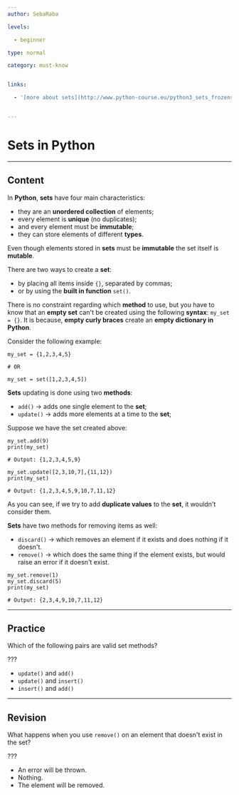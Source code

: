 ```yaml
---
author: SebaRaba

levels:

  - beginner

type: normal

category: must-know


links:

  - '[more about sets](http://www.python-course.eu/python3_sets_frozensets.php){website}'


---
```


# Sets in Python

---
## Content

In **Python**, **sets** have four main characteristics:
- they are an **unordered collection** of elements;
- every element is **unique** (no duplicates);
- and every element must be **immutable**;
- they can store elements of different **types**.

Even though elements stored in **sets** must be **immutable** the set itself is **mutable**.

There are two ways to create a **set**:
- by placing all items inside `{}`, separated by commas;
- or by using the **built in function** `set()`.

There is no constraint regarding which **method** to use, but you have to know that an **empty set** can't be created using the following **syntax**: `my_set = {}`. It is because, **empty curly braces** create an **empty dictionary in Python**.

Consider the following example:

```
my_set = {1,2,3,4,5}

# OR

my_set = set([1,2,3,4,5])
```

**Sets** updating is done using two **methods**:
- `add()` -> adds one single element to the **set**;
- `update()` -> adds more elements at a time to the **set**;

Suppose we have the set created above:
```
my_set.add(9)
print(my_set)

# Output: {1,2,3,4,5,9}

my_set.update([2,3,10,7],{11,12})
print(my_set)

# Output: {1,2,3,4,5,9,10,7,11,12}
```

As you can see, if we try to add **duplicate values** to the **set**, it wouldn't consider them.

**Sets** have two methods for removing items as well:
- `discard()` -> which removes an element if it exists and does nothing if it doesn't.
- `remove()` -> which does the same thing if the element exists, but would raise an error if it doesn't exist.

```
my_set.remove(1)
my_set.discard(5)
print(my_set)

# Output: {2,3,4,9,10,7,11,12}
```

---
## Practice

Which of the following pairs are valid set methods?

???


* `update()` and `add()`
* `update()` and `insert()`
* `insert()` and `add()`

---
## Revision

What happens when you use `remove()` on an element that doesn't exist in the set?

???


* An error will be thrown.
* Nothing.
* The element will be removed.

